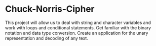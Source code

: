 # Chuck-Norris-Cipher
This project will allow us to deal with string and character variables and work with loops and conditional statements. Get familiar with the binary notation and data type conversion. Create an application for the unary representation and decoding of any text.
